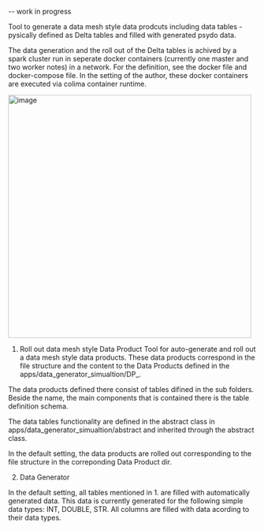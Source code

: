 
-- work in progress

Tool to generate a data mesh style data prodcuts including data tables - pysically defined as Delta tables and filled with generated psydo data.

The data generation and the roll out of the Delta tables is achived by a spark cluster run in seperate docker containers (currently one master and two worker notes) in a network. For the definition, see the docker file and docker-compose file.
In the setting of the author, these docker containers are executed via colima container runtime.

<img width="493" alt="image" src="https://github.com/user-attachments/assets/e536dbdd-90e7-4447-b66a-5effaa339efc" />


1. Roll out data mesh style Data Product
Tool for auto-generate and roll out a data mesh style data products. 
These data products correspond in the file structure and the content to the Data Products defined in the apps/data_generator_simualtion/DP_.

The data products defined there consist of tables difined in the sub folders. Beside the name, the main components that is contained there is the table definition schema.

The data tables functionality are defined in the abstract class in apps/data_generator_simualtion/abstract and inherited through the abstract class.

In the default setting, the data products are rolled out corresponding to the file structure in the correponding Data Product dir.

2. Data Generator

In the default setting, all tables mentioned in 1. are filled with automatically generated data. This data is currently generated for the following simple data types: INT, DOUBLE, STR.
All columns are filled with data acording to their data types.
